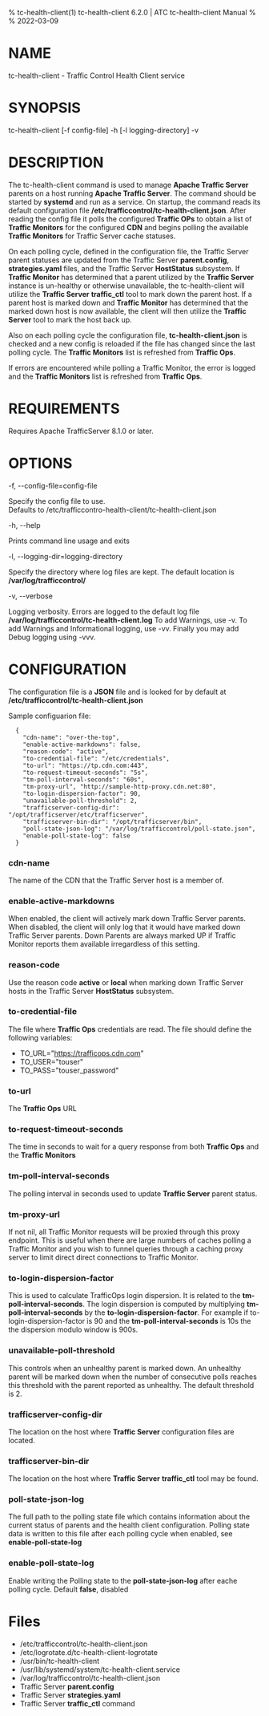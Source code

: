 % tc-health-client(1) tc-health-client 6.2.0 | ATC tc-health-client Manual
%
% 2022-03-09
<!--
    Licensed to the Apache Software Foundation (ASF) under one
    or more contributor license agreements.  See the NOTICE file
    distributed with this work for additional information
    regarding copyright ownership.  The ASF licenses this file
    to you under the Apache License, Version 2.0 (the
    "License"); you may not use this file except in compliance
    with the License.  You may obtain a copy of the License at

      http://www.apache.org/licenses/LICENSE-2.0

    Unless required by applicable law or agreed to in writing,
    software distributed under the License is distributed on an
    "AS IS" BASIS, WITHOUT WARRANTIES OR CONDITIONS OF ANY
    KIND, either express or implied.  See the License for the
    specific language governing permissions and limitations
    under the License.
-->
<!--

  !!!
      This file is both a Github Readme and manpage!
      Please make sure changes appear properly with man,
      and follow man conventions, such as:
      https://www.bell-labs.com/usr/dmr/www/manintro.html
  !!!

-->
# NAME

tc-health-client - Traffic Control Health Client service

# SYNOPSIS

tc-health-client [-f config-file]  -h  [-l logging-directory]  -v 

# DESCRIPTION

The tc-health-client command is used to manage **Apache Traffic Server** parents on a
host running **Apache Traffic Server**.  The command should be started by **systemd** 
and run as a service. On startup, the command reads its default configuration file
**/etc/trafficcontrol/tc-health-client.json**.  After reading the config
file it polls the configured **Traffic OPs** to obtain a list of **Traffic Monitors**
for the configured **CDN** and begins polling the available **Traffic Monitors** for
Traffic Server cache statuses.

On each polling cycle, defined in the configuration file, the Traffic Server parent
statuses are updated from the Traffic Server **parent.config**, **strategies.yaml** 
files, and the Traffic Server **HostStatus** subsystem.  If **Traffic Monitor** has
determined that a parent utilized by the **Traffic Server** instance is un-healthy or
otherwise unavailable, the tc-health-client will utilize the **Traffic Server** 
**traffic_ctl** tool to mark down the parent host.  If a parent host is marked down 
and **Traffic Monitor** has determined that the marked down host is now available, 
the client will then utilize the **Traffic Server** tool to mark the host back up.

Also on each polling cycle the configuration file, **tc-health-client.json** is 
checked and a new config is reloaded if the file has changed since the last 
polling cycle.  The **Traffic Monitors** list is refreshed from **Traffic Ops**.

If errors are encountered while polling a Traffic Monitor, the error is logged
and the **Traffic Monitors** list is refreshed from **Traffic Ops**.

# REQUIREMENTS

Requires Apache TrafficServer 8.1.0 or later.

# OPTIONS

-f, -\-config-file=config-file 
  
  Specify the config file to use.  
  Defaults to /etc/trafficcontro-health-client/tc-health-client.json

-h, -\-help 

  Prints command line usage and exits

-l, -\-logging-dir=logging-directory

  Specify the directory where log files are kept.  The default location
  is **/var/log/trafficcontrol/**

-v, -\-verbose

  Logging verbosity.  Errors are logged to the default log file 
  **/var/log/trafficcontrol/tc-health-client.log**
  To add Warnings, use -v.  To add Warnings and Informational 
  logging, use -vv.  Finally you may add Debug logging using -vvv.

# CONFIGURATION

The configuration file is a **JSON** file and is looked for by default
at **/etc/trafficcontrol/tc-health-client.json**

Sample configuarion file:

```
  {
    "cdn-name": "over-the-top",
    "enable-active-markdowns": false,
    "reason-code": "active",
    "to-credential-file": "/etc/credentials",
    "to-url": "https://tp.cdn.com:443", 
    "to-request-timeout-seconds": "5s",
    "tm-poll-interval-seconds": "60s",
    "tm-proxy-url", "http://sample-http-proxy.cdn.net:80",
    "to-login-dispersion-factor": 90,
    "unavailable-poll-threshold": 2,
    "trafficserver-config-dir": "/opt/trafficserver/etc/trafficserver",
    "trafficserver-bin-dir": "/opt/trafficserver/bin",
    "poll-state-json-log": "/var/log/trafficcontrol/poll-state.json",
    "enable-poll-state-log": false
  }
```

### cdn-name 

  The name of the CDN that the Traffic Server host is a member of.

### enable-active-markdowns

  When enabled, the client will actively mark down Traffic Server parents.
  When disabled, the client will only log that it would have marked down
  Traffic Server parents.  Down Parents are always marked UP if Traffic Monitor
  reports them available irregardless of this setting.

### reason-code

  Use the reason code **active** or **local** when marking down Traffic Server
  hosts in the Traffic Server **HostStatus** subsystem.

### to-credential-file

  The file where **Traffic Ops** credentials are read.  The file should define the 
  following variables:

  * TO_URL="https://trafficops.cdn.com"
  * TO_USER="touser"
  * TO_PASS="touser_password"

### to-url

  The **Traffic Ops** URL

### to-request-timeout-seconds

  The time in seconds to wait for a query response from both **Traffic Ops** and
  the **Traffic Monitors**

### tm-poll-interval-seconds

  The polling interval in seconds used to update **Traffic Server** parent
  status.

### tm-proxy-url

  If not nil, all Traffic Monitor requests will be proxied through this 
  proxy endpoint.  This is useful when there are large numbers of caches
  polling a Traffic Monitor and you wish to funnel queries through a caching
  proxy server to limit direct direct connections to Traffic Monitor.

### to-login-dispersion-factor

  This is used to calculate TrafficOps login dispersion.  It is related to the
  **tm-poll-interval-seconds**.  The login dispersion is computed by multiplying
  **tm-poll-interval-seconds** by the **to-login-dispersion-factor**.  For example
  if to-login-dispersion-factor is 90 and the **tm-poll-interval-seconds** is 10s
  the the dispersion modulo window is 900s.

### unavailable-poll-threshold

  This controls when an unhealthy parent is marked down.  An unhealthy parent
  will be marked down when the number of consecutive polls reaches this threshold
  with the parent reported as unhealthy.  The default threshold is 2.

### trafficserver-config-dir

  The location on the host where **Traffic Server** configuration files are 
  located.

### trafficserver-bin-dir

  The location on the host where **Traffic Server** **traffic_ctl** tool may
  be found.

### poll-state-json-log ###

  The full path to the polling state file which contains information 
  about the current status of parents and the health client configuration.
  Polling state data is written to this file after each polling cycle when
  enabled, see **enable-poll-state-log**

### enable-poll-state-log ###

  Enable writing the Polling state to the **poll-state-json-log** after
  eache polling cycle.  Default **false**, disabled

# Files

* /etc/trafficcontrol/tc-health-client.json
* /etc/logrotate.d/tc-health-client-logrotate
* /usr/bin/tc-health-client
* /usr/lib/systemd/system/tc-health-client.service
* /var/log/trafficcontrol/tc-health-client.json
* Traffic Server **parent.config**
* Traffic Server **strategies.yaml**
* Traffic Server **traffic_ctl** command
  
   
